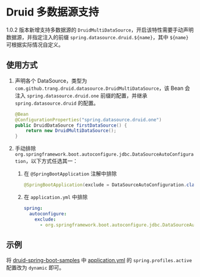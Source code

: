 # Druid 多数据源支持

1.0.2 版本新增支持多数据源的 `DruidMultiDataSource`，开启该特性需要手动声明数据源，并指定注入的前缀 `spring.datasource.druid.${name}`，其中 `${name}` 可根据实际情况自定义。


## 使用方式
1. 声明各个 DataSource，类型为 `com.github.trang.druid.datasource.DruidMultiDataSource`，该 Bean 会注入 `spring.datasource.druid.one` 前缀的配置，并继承 `spring.datasource.druid` 的配置。
    ```java
    @Bean
    @ConfigurationProperties("spring.datasource.druid.one")
    public DruidDataSource firstDataSource() {
        return new DruidMultiDataSource();
    }
    ```

2. 手动排除 `org.springframework.boot.autoconfigure.jdbc.DataSourceAutoConfiguration`，以下方式任选其一：
    1. 在 `@SpringBootApplication` 注解中排除
        ```java
        @SpringBootApplication(exclude = DataSourceAutoConfiguration.class)
        ```
    2. 在 `application.yml` 中排除
        ```yaml
        spring:
          autoconfigure:
            exclude:
              - org.springframework.boot.autoconfigure.jdbc.DataSourceAutoConfiguration
        ```


## 示例
将 [druid-spring-boot-samples](https://github.com/drtrang/druid-spring-boot/tree/master/druid-spring-boot-samples) 中 
[application.yml](https://github.com/drtrang/druid-spring-boot/blob/master/druid-spring-boot-samples/src/main/resources/application.yml) 的 `spring.profiles.active` 配置改为 `dynamic` 即可。
